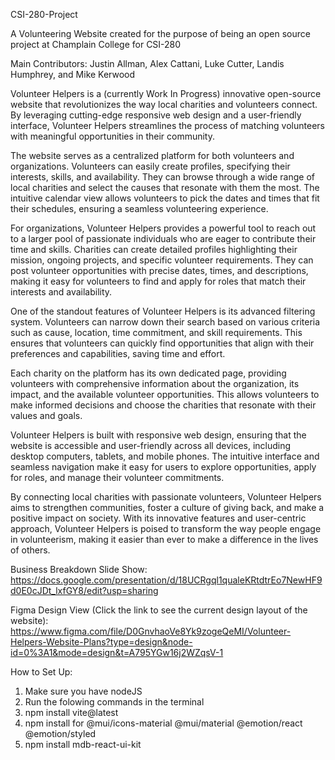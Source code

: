 CSI-280-Project

A Volunteering Website created for the purpose of being an open source project at Champlain College for CSI-280

Main Contributors: Justin Allman, Alex Cattani, Luke Cutter, Landis Humphrey, and Mike Kerwood

Volunteer Helpers is a (currently Work In Progress) innovative open-source website that revolutionizes the way local charities and volunteers connect. By leveraging cutting-edge responsive web design and a user-friendly interface, Volunteer Helpers streamlines the process of matching volunteers with meaningful opportunities in their community.

The website serves as a centralized platform for both volunteers and organizations. Volunteers can easily create profiles, specifying their interests, skills, and availability. They can browse through a wide range of local charities and select the causes that resonate with them the most. The intuitive calendar view allows volunteers to pick the dates and times that fit their schedules, ensuring a seamless volunteering experience.

For organizations, Volunteer Helpers provides a powerful tool to reach out to a larger pool of passionate individuals who are eager to contribute their time and skills. Charities can create detailed profiles highlighting their mission, ongoing projects, and specific volunteer requirements. They can post volunteer opportunities with precise dates, times, and descriptions, making it easy for volunteers to find and apply for roles that match their interests and availability.

One of the standout features of Volunteer Helpers is its advanced filtering system. Volunteers can narrow down their search based on various criteria such as cause, location, time commitment, and skill requirements. This ensures that volunteers can quickly find opportunities that align with their preferences and capabilities, saving time and effort.

Each charity on the platform has its own dedicated page, providing volunteers with comprehensive information about the organization, its impact, and the available volunteer opportunities. This allows volunteers to make informed decisions and choose the charities that resonate with their values and goals.

Volunteer Helpers is built with responsive web design, ensuring that the website is accessible and user-friendly across all devices, including desktop computers, tablets, and mobile phones. The intuitive interface and seamless navigation make it easy for users to explore opportunities, apply for roles, and manage their volunteer commitments.

By connecting local charities with passionate volunteers, Volunteer Helpers aims to strengthen communities, foster a culture of giving back, and make a positive impact on society. With its innovative features and user-centric approach, Volunteer Helpers is poised to transform the way people engage in volunteerism, making it easier than ever to make a difference in the lives of others.

Business Breakdown Slide Show:
https://docs.google.com/presentation/d/18UCRgql1qualeKRtdtrEo7NewHF9d0E0cJDt_lxfGY8/edit?usp=sharing

Figma Design View (Click the link to see the current design layout of the website):
https://www.figma.com/file/D0GnvhaoVe8Yk9zogeQeMI/Volunteer-Helpers-Website-Plans?type=design&node-id=0%3A1&mode=design&t=A795YGw16j2WZqsV-1

How to Set Up:
1. Make sure you have nodeJS
2. Run the folowing commands in the terminal
3. npm install vite@latest
4. npm install for @mui/icons-material
@mui/material @emotion/react @emotion/styled
5. npm install mdb-react-ui-kit
